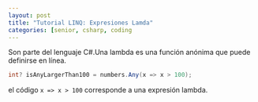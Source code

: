 ```yaml
---
layout: post
title: "Tutorial LINQ: Expresiones Lamda"
categories: [senior, csharp, coding
---
```


Son parte del lenguaje C#.<!--more-->Una lambda es una función anónima que puede definirse en línea. 

```csharp
int? isAnyLargerThan100 = numbers.Any(x => x > 100);
```

el código `x => x > 100` corresponde a una expresión lambda.